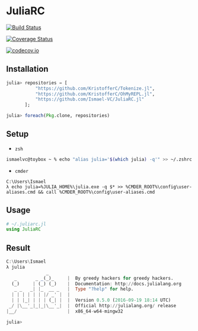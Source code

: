 # JuliaRC

[![Build Status](https://travis-ci.org/Ismael-VC/JuliaRC.jl.svg?branch=master)](https://travis-ci.org/Ismael-VC/JuliaRC.jl)

[![Coverage Status](https://coveralls.io/repos/Ismael-VC/JuliaRC.jl/badge.svg?branch=master&service=github)](https://coveralls.io/github/Ismael-VC/JuliaRC.jl?branch=master)

[![codecov.io](http://codecov.io/github/Ismael-VC/JuliaRC.jl/coverage.svg?branch=master)](http://codecov.io/github/Ismael-VC/JuliaRC.jl?branch=master)

## Installation

```julia
julia> repositories = [
           "https://github.com/KristofferC/Tokenize.jl",
           "https://github.com/KristofferC/OhMyREPL.jl",
           "https://github.com/Ismael-VC/JuliaRC.jl"
       ];

julia> foreach(Pkg.clone, repositories)
```

## Setup

* `zsh`

```bash
ismaelvc@toybox ~ % echo "alias julia='$(which julia) -q'" >> ~/.zshrc && source ~/.zshrc
```

* `cmder`

```dos
C:\Users\Ismael
λ echo julia=%JULIA_HOME%\julia.exe -q $* >> %CMDER_ROOT%\config\user-aliases.cmd && call %CMDER_ROOT%\config\user-aliases.cmd
```

## Usage

```julia
# ~/.juliarc.jl
using JuliaRC
```

## Result

```julia
C:\Users\Ismael
λ julia
               _
   _       _ _(_)_     |  By greedy hackers for greedy hackers.
  (_)     | (_) (_)    |  Documentation: http://docs.julialang.org
   _ _   _| |_  __ _   |  Type "?help" for help.
  | | | | | | |/ _' |  |
  | | |_| | | | (_| |  |  Version 0.5.0 (2016-09-19 18:14 UTC)
 _/ |\__'_|_|_|\__'_|  |  Official http://julialang.org/ release
|__/                   |  x86_64-w64-mingw32

julia>
```
